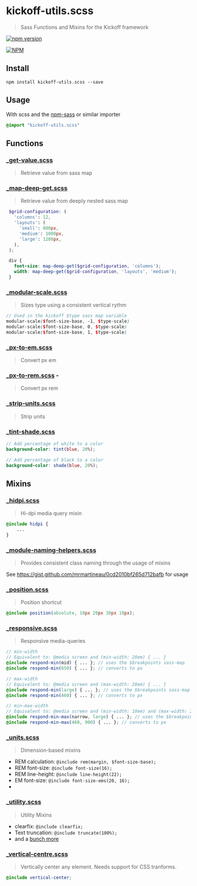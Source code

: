 # kickoff-utils.scss
> Sass Functions and Mixins for the Kickoff framework

[![npm version](https://badge.fury.io/js/kickoff-utils.scss.svg)](https://badge.fury.io/js/kickoff-utils.scss)

[![NPM](https://nodei.co/npm/kickoff-utils.scss.png)](https://nodei.co/npm/kickoff-utils.scss/)

## Install

```
npm install kickoff-utils.scss --save
```

## Usage
With scss and the [npm-sass](https://www.npmjs.com/package/npm-sass) or similar importer

```scss
@import "kickoff-utils.scss"
```

## Functions
### [_get-value.scss](functions/_get-value.scss)
> Retrieve value from sass map

### [_map-deep-get.scss](functions/_map-deep-get.scss)
> Retrieve value from deeply nested sass map

```scss
 $grid-configuration: (
   'columns': 12,
   'layouts': (
     'small': 800px,
     'medium': 1000px,
     'large': 1200px,
   ),
 );

 div {
   font-size: map-deep-get($grid-configuration, 'columns');
   width: map-deep-get($grid-configuration, 'layouts', 'medium');
 }
```

### [_modular-scale.scss](functions/_modular-scale.scss)
> Sizes type using a consistent vertical rythm

```scss
// Used in the kickoff $type sass map variable
modular-scale($font-size-base, -1, $type-scale)
modular-scale($font-size-base, 0, $type-scale)
modular-scale($font-size-base, 1, $type-scale)
```

### [_px-to-em.scss](functions/_px-to-em.scss)
> Convert px em

### [_px-to-rem.scss](functions/_px-to-rem.scss) -
> Convert px rem

### [_strip-units.scss](functions/_strip-units.scss)
> Strip units

### [_tint-shade.scss](functions/_tint-shade.scss)
>

```scss
// Add percentage of white to a color
background-color: tint(blue, 20%);

// Add percentage of black to a color
background-color: shade(blue, 20%);
```

## Mixins

### [_hidpi.scss](mixins/_hidpi.scss)
> Hi-dpi media query mixin

```scss
@include hidpi {
	...
}
```

### [_module-naming-helpers.scss](mixins/_module-naming-helpers.scss)
> Provides consistent class naming through the usage of mixins

See https://gist.github.com/mrmartineau/0cd2010bf265d712bafb for usage

### [_position.scss](mixins/_position.scss)
> Position shortcut

```scss
@include position(absolute, 10px 20px 30px 10px);
```

### [_responsive.scss](mixins/_responsive.scss)
> Responsive media-queries

```scss
// min-width
// Equivalent to: @media screen and (min-width: 20em) { ... }
@include respond-min(mid) { ... }; // uses the $breakpoints sass-map
@include respond-min(650) { ... }; // converts to px

// max-width
// Equivalent to: @media screen and (max-width: 20em) { ... }
@include respond-min(large) { ... }; // uses the $breakpoints sass-map
@include respond-min(460) { ... }; // converts to px

// min-max-width
// Equivalent to: @media screen and (min-width: 10em) and (max-width: 20em) { ... }
@include respond-min-max(narrow, large) { ... }; // uses the $breakpoints sass-map
@include respond-min-max(460, 900) { ... }; // converts to px
```

### [_units.scss](mixins/_units.scss)
> Dimension-based mixins

* REM calculation: `@include rem(margin, $font-size-base);`
* REM font-size: `@include font-size(16);`
* REM line-height: `@include line-height(22);`
* EM font-size: `@include font-size-ems(20, 16);`
*

### [_utility.scss](mixins/_utility.scss)
> Utility Mixins

* clearfix: `@include clearfix;`
* Text truncation: `@include truncate(100%);`
* and a [bunch more](mixins/utility.scss)

### [_vertical-centre.scss](mixins/_vertical-centre.scss)
> Vertically center any element. Needs support for CSS tranforms.

```scss
@include vertical-center;
```
